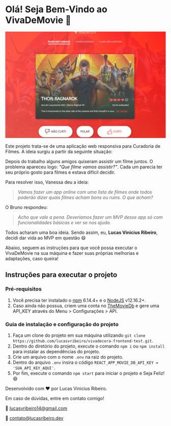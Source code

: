 # Olá! Seja Bem-Vindo ao VivaDeMovie :movie_camera:

<img width="600" src="https://github.com/lucasvribeiro/vivadecora-frontend-test/blob/master/src/assets/home-screen.png?raw=true">

Este projeto trata-se de uma aplicação web responsiva para Curadoria de Filmes. A ideia surgiu a partir da seguinte situação:

Depois do trabalho alguns amigos quiseram assistir um filme juntos. O problema apareceu logo: *"Que filme vamos assistir?"*. Cada um parecia ter seu próprio gosto para filmes e estava difícil decidir.

Para resolver isso, Vanessa deu a ideia: 

> *Vamos fazer um app online com uma lista de filmes onde todos poderão dizer quais filmes acham bons ou ruins. O que acham?*

O Bruno respondeu:

> *Acho que vale a pena. Deveríamos fazer um MVP desse app só com funcionalidades básicas e ver se nos ajuda.*

Todos acharam uma boa ideia. Sendo assim, eu, **Lucas Vinicius Ribeiro**, decidi dar vida ao MVP em questão :smile:

Abaixo, seguem as instruções para que você possa executar o VivaDeMovie na sua máquina e fazer suas próprias melhorias e adaptações, caso queira!

## Instruções para executar o projeto

### Pré-requisitos

1. Você precisa ter instalado o [npm](https://www.npmjs.com/) 6.14.4+ e o [NodeJS](https://nodejs.org/en/) v12.16.2+.
2. Caso ainda não possua, criem uma conta no [TheMovieDb](https://www.themoviedb.org/) e gere uma API_KEY através do Menu > Configurações > API.

### Guia de instalação e configuração do projeto

1. Faça um clone do projeto em sua máquina utilizando `git clone https://github.com/lucasvribeiro/vivadecora-frontend-test.git`.
2. Dentro do diretório do projeto, execute o comando `npm i` ou `npm install` para instalar as dependências do projeto.
3. Crie um arquivo com o nome `.env` na raiz do projeto.
4. Dentro do arquivo `.env` insira o código `REACT_APP_MOVIE_DB_API_KEY = 'SUA_API_KEY_AQUI'`.
5. Por fim, execute o comando `npm start` para iniciar o projeto e Seja Feliz! :smile:

Desenvolvido com :heart: por Lucas Vinicius Ribeiro.

Em caso de dúvidas, entre em contato comigo!

:e-mail: lucasvribeiro14@gmail.com

:e-mail: contato@lucasribeiro.dev
